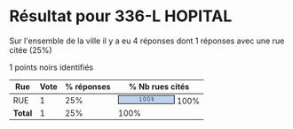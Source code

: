 # Résultat pour 336-L HOPITAL

Sur l'ensemble de la ville il y a eu 4 réponses dont 1 réponses avec une rue citée (25%)

1 points noirs identifiés

| Rue | Vote | % réponses | % Nb rues cités|
|-----|------|------------|----------------|
| RUE | 1 | 25% | <img src="../../img/bar_100.gif" />&nbsp;100%|
| **Total** | 1 | 25% | 100%|
